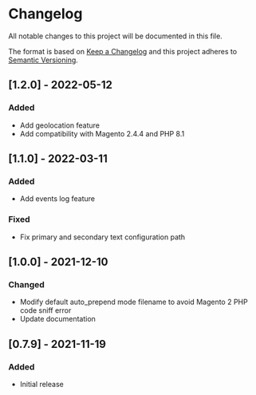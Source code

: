 # Changelog
All notable changes to this project will be documented in this file.

The format is based on [Keep a Changelog](https://keepachangelog.com/en)
and this project adheres to [Semantic Versioning](https://semver.org/spec/v2.0.0.html).


## [1.2.0] - 2022-05-12

### Added
- Add geolocation feature
- Add compatibility with Magento 2.4.4 and PHP 8.1


## [1.1.0] - 2022-03-11

### Added
- Add events log feature
### Fixed
- Fix primary and secondary text configuration path

## [1.0.0] - 2021-12-10

### Changed
- Modify default auto_prepend mode filename to avoid Magento 2 PHP code sniff error
- Update documentation

## [0.7.9] - 2021-11-19

### Added
- Initial release
